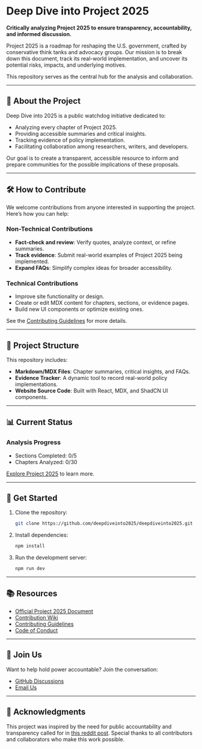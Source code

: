 # Deep Dive into Project 2025

**Critically analyzing Project 2025 to ensure transparency, accountability, and informed discussion.**

Project 2025 is a roadmap for reshaping the U.S. government, crafted by conservative think tanks and advocacy groups. Our mission is to break down this document, track its real-world implementation, and uncover its potential risks, impacts, and underlying motives.

This repository serves as the central hub for the analysis and collaboration.

---

## 🌟 **About the Project**

Deep Dive into 2025 is a public watchdog initiative dedicated to:
- Analyzing every chapter of Project 2025.
- Providing accessible summaries and critical insights.
- Tracking evidence of policy implementation.
- Facilitating collaboration among researchers, writers, and developers.

Our goal is to create a transparent, accessible resource to inform and prepare communities for the possible implications of these proposals.

---

## 🛠 **How to Contribute**

We welcome contributions from anyone interested in supporting the project. Here’s how you can help:

### Non-Technical Contributions
- **Fact-check and review**: Verify quotes, analyze context, or refine summaries.
- **Track evidence**: Submit real-world examples of Project 2025 being implemented.
- **Expand FAQs**: Simplify complex ideas for broader accessibility.

### Technical Contributions
- Improve site functionality or design.
- Create or edit MDX content for chapters, sections, or evidence pages.
- Build new UI components or optimize existing ones.

See the [Contributing Guidelines](./CONTRIBUTING.md) for more details.

---

## 📜 **Project Structure**

This repository includes:
- **Markdown/MDX Files**: Chapter summaries, critical insights, and FAQs.
- **Evidence Tracker**: A dynamic tool to record real-world policy implementations.
- **Website Source Code**: Built with React, MDX, and ShadCN UI components.

---

## 📊 **Current Status**

### Analysis Progress
- Sections Completed: 0/5
- Chapters Analyzed: 0/30

[Explore Project 2025](https://deepdiveinto2025.github.io/deepdiveinto2025/project2025/) to learn more.

---

## 🚀 **Get Started**

1. Clone the repository:
   ```bash
   git clone https://github.com/deepdiveinto2025/deepdiveinto2025.git
   ```
2. Install dependencies:
   ```bash
   npm install
   ```
3. Run the development server:
   ```bash
   npm run dev
   ```

---

## 📚 **Resources**

- [Official Project 2025 Document](https://www.project2025.org/)
- [Contribution Wiki](https://github.com/deepdiveinto2025/deepdiveinto2025/wiki)
- [Contributing Guidelines](./CONTRIBUTING.md)
- [Code of Conduct](./CODE_OF_CONDUCT.md)

---

## 🤝 **Join Us**

Want to help hold power accountable? Join the conversation:
- [GitHub Discussions](https://github.com/deepdiveinto2025/deepdiveinto2025/discussions)
- [Email Us](mailto:info@deepdive2025.example.com)

---

## 📢 **Acknowledgments**

This project was inspired by the need for public accountability and transparency called for in [this reddit post](). Special thanks to all contributors and collaborators who make this work possible.

